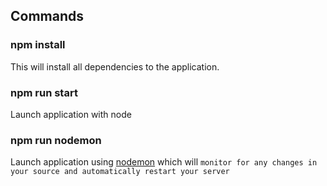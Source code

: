## Commands

### npm install
This will install all dependencies to the application.

### npm run start
Launch application with node

### npm run nodemon
Launch application using [nodemon](https://nodemon.io/) which will `monitor for any changes in your source and automatically restart your server`